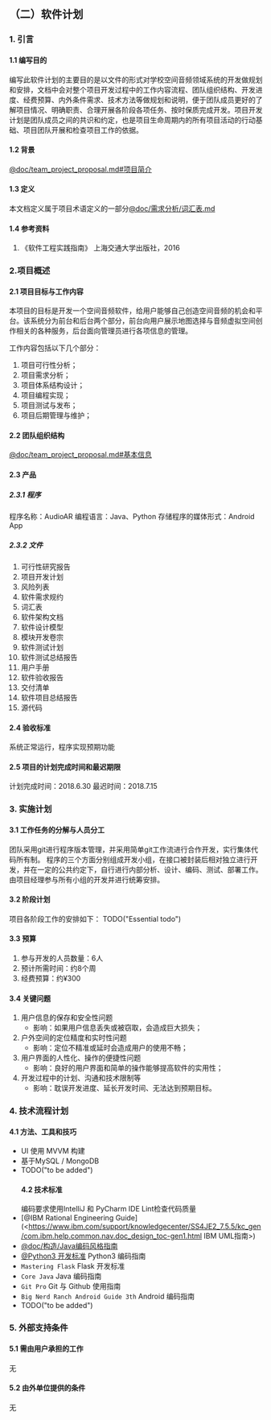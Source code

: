 
## （二）软件计划

### 1. 引言

#### 1.1 编写目的

编写此软件计划的主要目的是以文件的形式对学校空间音频领域系统的开发做规划和安排，文档中会对整个项目开发过程中的工作内容流程、团队组织结构、开发进度、经费预算、内外条件需求、技术方法等做规划和说明，便于团队成员更好的了解项目情况、明确职责、合理开展各阶段各项任务、按时保质完成开发。项目开发计划是团队成员之间的共识和约定，也是项目生命周期内的所有项目活动的行动基础、项目团队开展和检查项目工作的依据。

#### 1.2 背景

[@doc/team_project_proposal.md#项目简介](https://github.com/AudioAR/doc/blob/master/team_project_proposal.md#%E9%A1%B9%E7%9B%AE%E7%AE%80%E4%BB%8B)

#### 1.3 定义

本文档定义属于项目术语定义的一部分[@doc/需求分析/词汇表.md](#)

#### 1.4 参考资料

1.  《软件工程实践指南》 上海交通大学出版社，2016

### 2.项目概述

#### 2.1 项目目标与工作内容

本项目的目标是开发一个空间音频软件，给用户能够自己创造空间音频的机会和平台。该系统分为前台和后台两个部分，前台向用户展示地图选择与音频虚拟空间创作相关的各种服务，后台面向管理员进行各项信息的管理。

工作内容包括以下几个部分：
1. 项目可行性分析；
2. 项目需求分析；
3. 项目体系结构设计；
4. 项目编程实现；
5. 项目测试与发布；
6. 项目后期管理与维护；

#### 2.2 团队组织结构

[@doc/team_project_proposal.md#基本信息](https://github.com/AudioAR/doc/blob/master/team_project_proposal.md#%E5%9F%BA%E6%9C%AC%E4%BF%A1%E6%81%AF)

#### 2.3 产品

##### 2.3.1 程序

程序名称：AudioAR
编程语言：Java、Python
存储程序的媒体形式：Android App

##### 2.3.2 文件

1.  可行性研究报告
2.  项目开发计划
3.  风险列表
4.  软件需求规约
5.  词汇表
6.  软件架构文档
7.  软件设计模型
8.  模块开发卷宗
9.  软件测试计划
10. 软件测试总结报告
11. 用户手册
12. 软件验收报告
13. 交付清单
14. 软件项目总结报告
15. 源代码

#### 2.4 验收标准

系统正常运行，程序实现预期功能

#### 2.5 项目的计划完成时间和最迟期限

计划完成时间：2018.6.30
最迟时间：2018.7.15

### 3. 实施计划

#### 3.1 工作任务的分解与人员分工

团队采用git进行程序版本管理，并采用简单git工作流进行合作开发，实行集体代码所有制。
程序的三个方面分别组成开发小组，在接口被封装后相对独立进行开发，并在一定的公共约定下，自行进行内部分析、设计、编码、测试、部署工作。由项目经理参与所有小组的开发并进行统筹安排。

#### 3.2 阶段计划

项目各阶段工作的安排如下：
TODO("Essential todo")

#### 3.3 预算

1.  参与开发的人员数量：6人
2.  预计所需时间：约8个周
3.  经费预算：约¥300

#### 3.4 关键问题

1.  用户信息的保存和安全性问题
    - 影响：如果用户信息丢失或被窃取，会造成巨大损失；
2.  户外空间的定位精度和实时性问题
    - 影响：定位不精准或延时会造成用户的使用不畅；
3.  用户界面的人性化、操作的便捷性问题
    - 影响：良好的用户界面和简单的操作能够提高软件的实用性；
4.  开发过程中的计划、沟通和技术限制等
    - 影响：耽误开发进度、延长开发时间、无法达到预期目标。

### 4. 技术流程计划

#### 4.1 方法、工具和技巧

-   UI 使用 MVVM 构建
-   基于MySQL / MongoDB
-   TODO("to be added")
    #### 4.2 技术标准
    编码要求使用IntelliJ 和 PyCharm IDE Lint检查代码质量
-   [@IBM Rational Engineering Guide](<https://www.ibm.com/support/knowledgecenter/SS4JE2_7.5.5/kc_gen/com.ibm.help.common.nav.doc_design_toc-gen1.html
    IBM UML指南>)
-   [@doc/构造/Java编码风格指南](https://github.com/AudioAR/doc/blob/master/%E6%9E%84%E9%80%A0/Java%E7%BC%96%E7%A0%81%E9%A3%8E%E6%A0%BC%E6%8C%87%E5%8D%97)
-   [@Python3 开发标准](https://www.python.org/doc/) Python3 编码指南
-   `Mastering Flask` Flask 开发标准
-   `Core Java` Java 编码指南
-   `Git Pro` Git 与 Github 使用指南
-   `Big Nerd Ranch Android Guide 3th` Android 编码指南
-   TODO("to be added")

### 5. 外部支持条件

#### 5.1 需由用户承担的工作

无

#### 5.2 由外单位提供的条件

无
